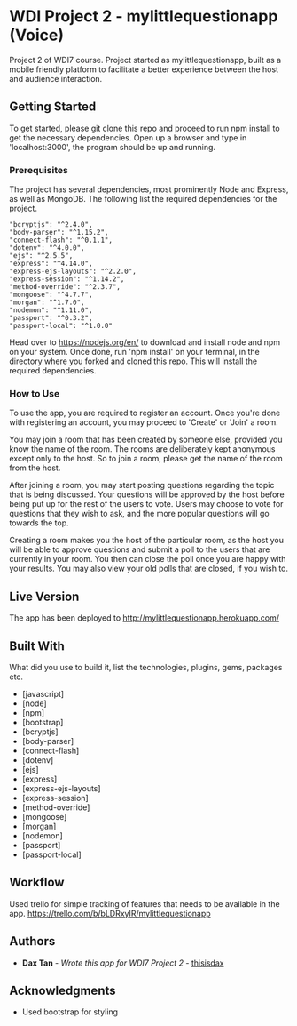 # WDI Project 2 - mylittlequestionapp (Voice)

Project 2 of WDI7 course. Project started as mylittlequestionapp, built as a mobile friendly platform to facilitate a better experience between the host and audience interaction.

## Getting Started

To get started, please git clone this repo and proceed to run npm install to get the necessary dependencies.
Open up a browser and type in 'localhost:3000', the program should be up and running.

### Prerequisites

The project has several dependencies, most prominently Node and Express, as well as MongoDB.
The following list the required dependencies for the project.
```
"bcryptjs": "^2.4.0",
"body-parser": "^1.15.2",
"connect-flash": "^0.1.1",
"dotenv": "^4.0.0",
"ejs": "^2.5.5",
"express": "^4.14.0",
"express-ejs-layouts": "^2.2.0",
"express-session": "^1.14.2",
"method-override": "^2.3.7",
"mongoose": "^4.7.7",
"morgan": "^1.7.0",
"nodemon": "^1.11.0",
"passport": "^0.3.2",
"passport-local": "^1.0.0"
```

Head over to https://nodejs.org/en/ to download and install node and npm on your system.
Once done, run 'npm install' on your terminal, in the directory where you forked and cloned this repo. This will install the required dependencies.


### How to Use

To use the app, you are required to register an account. Once you're done with registering an account, you may proceed to 'Create' or 'Join' a room.

You may join a room that has been created by someone else, provided you know the name of the room. The rooms are deliberately kept anonymous except only to the host. So to join a room, please get the name of the room from the host.

After joining a room, you may start posting questions regarding the topic that is being discussed. Your questions will be approved by the host before being put up for the rest of the users to vote. Users may choose to vote for questions that they wish to ask, and the more popular questions will go towards the top.

Creating a room makes you the host of the particular room, as the host you will be able to approve questions and submit a poll to the users that are currently in your room. You then can close the poll once you are happy with your results. You may also view your old polls that are closed, if you wish to.

## Live Version

The app has been deployed to http://mylittlequestionapp.herokuapp.com/

## Built With

What did you use to build it, list the technologies, plugins, gems, packages etc.

* [javascript]
* [node]
* [npm]
* [bootstrap]
* [bcryptjs]
* [body-parser]
* [connect-flash]
* [dotenv]
* [ejs]
* [express]
* [express-ejs-layouts]
* [express-session]
* [method-override]
* [mongoose]
* [morgan]
* [nodemon]
* [passport]
* [passport-local]


## Workflow

Used trello for simple tracking of features that needs to be available in the app.
https://trello.com/b/bLDRxyIR/mylittlequestionapp

## Authors

* **Dax Tan** - *Wrote this app for WDI7 Project 2* - [thisisdax](https://github.com/thisisdax)

## Acknowledgments

* Used bootstrap for styling
